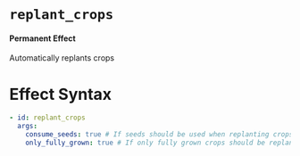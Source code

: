 # `replant_crops`
#### Permanent Effect

Automatically replants crops

# Effect Syntax
```yaml
- id: replant_crops
  args:
    consume_seeds: true # If seeds should be used when replanting crops
    only_fully_grown: true # If only fully grown crops should be replanted
```